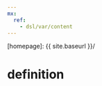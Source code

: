 ```yaml
---
mx:
  ref:
    - dsl/var/content
---
```



[//]: #(Reference)
[homepage]:   {{ site.baseurl }}/


# definition

